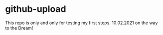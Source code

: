 # github-upload
This repo is only and only for testing my first steps. 10.02.2021 on the way to the Dream!
